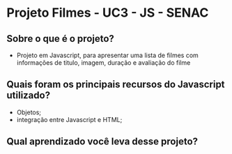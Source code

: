 # Projeto Filmes - UC3 - JS - SENAC

## Sobre o que é o projeto?
- Projeto em Javascript, para apresentar uma lista de filmes com informações de titulo, imagem, duração e avaliação do filme

## Quais foram os principais recursos do Javascript utilizado?
- Objetos;
- integração entre Javascript e HTML;

## Qual aprendizado você leva desse projeto?

